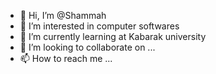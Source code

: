 


- 👋 Hi, I’m @Shammah
- 👀 I’m interested in computer softwares 
- 🌱 I’m currently learning at Kabarak university
- 💞️ I’m looking to collaborate on ...
- 📫 How to reach me ...

<!---
Shammah/Shammah is a ✨ special ✨ repository because its `README.md` (this file) appears on your GitHub profile.
You can click the Preview link to take a look at your changes.
--->
